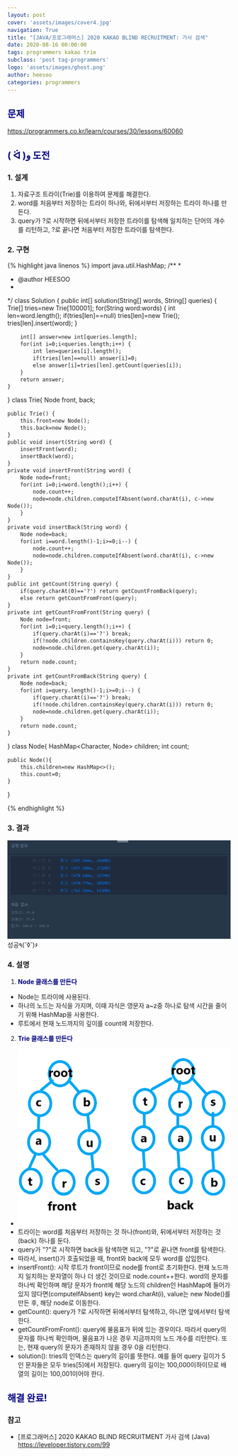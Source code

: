 ```yaml
---
layout: post
cover: 'assets/images/cover4.jpg'
navigation: True
title: "[JAVA/프로그래머스] 2020 KAKAO BLIND RECRUITMENT: 가사 검색"
date: 2020-08-16 00:00:00
tags: programmers kakao trie
subclass: 'post tag-programmers'
logo: 'assets/images/ghost.png'
author: heesoo
categories: programmers
---
```

## <span style="color:navy">문제</span>
<https://programmers.co.kr/learn/courses/30/lessons/60060>

## <span style="color:navy">( ᐛ )و 도전</span>

### 1. 설계
1. 자료구조 트라이(Trie)를 이용하여 문제를 해결한다.
2. word를 처음부터 저장하는 트라이 하나와, 뒤에서부터 저장하는 트라이 하나를 만든다.
3. query가 ?로 시작하면 뒤에서부터 저장한 트라이를 탐색해 일치하는 단어의 개수를 리턴하고, ?로 끝나면 처음부터 저장한 트라이를 탐색한다.

### 2. 구현 
{% highlight java linenos %}
import java.util.HashMap;
/**
 *
 * @author HEESOO
 *
 */
class Solution {
   public int[] solution(String[] words, String[] queries) {
		Trie[] tries=new Trie[100001];
		for(String word:words) {
			int len=word.length();
			if(tries[len]==null) tries[len]=new Trie();
			tries[len].insert(word);
		}

		int[] answer=new int[queries.length];
		for(int i=0;i<queries.length;i++) {
			int len=queries[i].length();
			if(tries[len]==null) answer[i]=0;
			else answer[i]=tries[len].getCount(queries[i]);
		}
		return answer;
	}
}
class Trie{
	Node front, back;
	
	public Trie() {
		this.front=new Node();
		this.back=new Node();
	}
	public void insert(String word) {
		insertFront(word);
		insertBack(word);
	}
	private void insertFront(String word) {
		Node node=front;
		for(int i=0;i<word.length();i++) {
			node.count++;
			node=node.children.computeIfAbsent(word.charAt(i), c->new Node());
		}
	}
	private void insertBack(String word) {
		Node node=back;
		for(int i=word.length()-1;i>=0;i--) {
			node.count++;
			node=node.children.computeIfAbsent(word.charAt(i), c->new Node());
		}
	}
	public int getCount(String query) {
		if(query.charAt(0)=='?') return getCountFromBack(query);
		else return getCountFromFront(query);
	}
	private int getCountFromFront(String query) {
		Node node=front;
		for(int i=0;i<query.length();i++) {
			if(query.charAt(i)=='?') break;
			if(!node.children.containsKey(query.charAt(i))) return 0;
			node=node.children.get(query.charAt(i));
		}
		return node.count;
	}
	private int getCountFromBack(String query) {
		Node node=back;
		for(int i=query.length()-1;i>=0;i--) {
			if(query.charAt(i)=='?') break;
			if(!node.children.containsKey(query.charAt(i))) return 0;
			node=node.children.get(query.charAt(i));
		}
		return node.count;
	}
}
class Node{
	HashMap<Character, Node> children;
	int count;
	
	public Node(){
		this.children=new HashMap<>();
		this.count=0;
	}
}

{% endhighlight %}

### 3. 결과
![실행결과](./assets/images/200816_1.PNG)
성공٩(˘◊˘)۶

### 4. 설명
1. **<span style="color:navy">Node 클래스를 만든다</span>**
- Node는 트라이에 사용된다.
- 하나의 노드는 자식을 가지며, 이때 자식은 영문자 a~z중 하나로 탐색 시간을 줄이기 위해 HashMap을 사용한다.
- 루트에서 현재 노드까지의 깊이를 count에 저장한다.

2. **<span style="color:navy">Trie 클래스를 만든다</span>**
- ![실행결과](./assets/images/200816_2.PNG)
- 트라이는 word를 처음부터 저장하는 것 하나(front)와, 뒤에서부터 저장하는 것(back) 하나를 둔다.
- query가 "?"로 시작하면 back을 탐색하면 되고, "?"로 끝나면 front를 탐색한다.
- 따라서, insert()가 호출되었을 때, front와 back에 모두 word를 삽입한다.
- insertFront(): 시작 루트가 front이므로 node를 front로 초기화한다. 현재 노드까지 일치하는 문자열이 하나 더 생긴 것이므로 node.count++한다. word의 문자를 하나씩 확인하며 해당 문자가 front에 해당 노드의 children인 HashMap에 들어가 있지 않다면(computeIfAbsent) key는 word.charAt(i), value는 new Node()를 만든 후, 해당 node로 이동한다.  
- getCount(): query가 ?로 시작하면 뒤에서부터 탐색하고, 아니면 앞에서부터 탐색한다.
- getCountFromFront(): query에 물음표가 뒤에 있는 경우이다. 따라서 query의 문자를 하나씩 확인하며, 물음표가 나온 경우 지금까지의 노드 개수를 리턴한다. 또는, 현재 query의 문자가 존재하지 않을 경우 0을 리턴한다.
- solution(): tries의 인덱스는 query의 길이를 뜻한다. 예를 들어 query 길이가 5인 문자들은 모두 tries[5]에서 저장된다. query의 길이는 100,000이하이므로 배열의 길이는 100,001이어야 한다. 

## <span style="color:navy">해결 완료!</span>

### 참고
- [프로그래머스] 2020 KAKAO BLIND RECRUITMENT 가사 검색 (Java) <https://leveloper.tistory.com/99>

